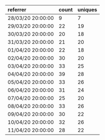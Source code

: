 | referrer          | count | uniques |
| :---------------- | :---- | :------ |
| 28/03/20 20:00:00 | 9     | 7       |
| 29/03/20 20:00:00 | 22    | 19      |
| 30/03/20 20:00:00 | 20    | 18      |
| 31/03/20 20:00:00 | 21    | 20      |
| 01/04/20 20:00:00 | 22    | 18      |
| 02/04/20 20:00:00 | 30    | 20      |
| 03/04/20 20:00:00 | 33    | 25      |
| 04/04/20 20:00:00 | 39    | 28      |
| 05/04/20 20:00:00 | 33    | 26      |
| 06/04/20 20:00:00 | 31    | 24      |
| 07/04/20 20:00:00 | 25    | 20      |
| 08/04/20 20:00:00 | 33    | 26      |
| 09/04/20 20:00:00 | 30    | 22      |
| 10/04/20 20:00:00 | 32    | 26      |
| 11/04/20 20:00:00 | 28    | 22      |